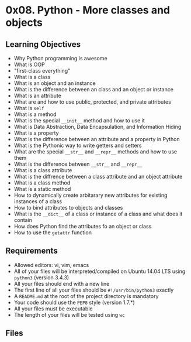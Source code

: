 # 0x08. Python - More classes and objects

## Learning Objectives
- Why Python programming is awesome
- What is OOP
- "first-class everything"
- What is a class
- What is an object and an instance
- What is the difference between an class and an object or instance
- What is an attribute
- What are and how to use public, protected, and private attributes
- What is `self`
- What is a method
- What is the special `__init__` method and how to use it
- What is Data Abstraction, Data Encapsulation, and Information Hiding
- What is a property
- What is the difference between an attribute and a property in Python
- What is the Pythonic way to write getters and setters
- What are the special `__str__` and `__repr__` methods and how to use them
- What is the difference between `__str__` and `__repr__`
- What is a class attribute
- What is the diffrence between a class attribute and an object attribute
- What is a class method
- What is a static method
- How to dynamically create arbitarary new attributes for existing instances of a class
- How to bind attributes to objects and classes
- What is the `__dict__` of a class or instance of a class and what does it contain
- How does Python find the attributes fo an object or class
- How to use the `getattr` function

## Requirements
- Allowed editors: vi, vim, emacs
- All of your files will be interpreted/compiled on Ubuntu 14.04 LTS using `python3` (version 3.4.3)
- All your files should end with a new line
- The first line of all your files should be `#!/usr/bin/python3` exactly
- A `README.md` at the root of the project directory is mandatory
- Your code should use the `PEP8` style (version 1.7.*)
- All your files must be executable
- The length of your files will be tested using `wc`

## Files